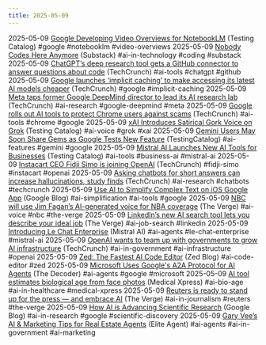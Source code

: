 ```yaml
---
title: 2025-05-09
---
```


2025-05-09 [Google Developing Video Overviews for NotebookLM](https://www.testingcatalog.com/google-is-developing-video-overviews-feature-for-notebooklm/) (Testing Catalog) #google #notebooklm #video-overviews
2025-05-09 [Nobody Codes Here Anymore](https://ghiculescu.substack.com/p/nobody-codes-here-anymore) (Substack) #ai-in-technology #coding #substack
2025-05-09 [ChatGPT’s deep research tool gets a GitHub connector to answer questions about code](https://techcrunch.com/2025/05/08/chatgpts-deep-research-tool-gets-a-github-connector-to-answer-questions-about-code/) (TechCrunch) #ai-tools #chatgpt #github
2025-05-09 [Google launches ‘implicit caching’ to make accessing its latest AI models cheaper](https://techcrunch.com/2025/05/08/google-launches-implicit-caching-to-make-accessing-its-latest-ai-models-cheaper/) (TechCrunch) #google #implicit-caching
2025-05-09 [Meta taps former Google DeepMind director to lead its AI research lab](https://techcrunch.com/2025/05/08/meta-taps-former-google-deepmind-director-to-lead-its-ai-research-lab/) (TechCrunch) #ai-research #google-deepmind #meta
2025-05-09 [Google rolls out AI tools to protect Chrome users against scams](https://techcrunch.com/2025/05/08/google-rolls-out-ai-tools-to-protect-chrome-users-against-scams/) (TechCrunch) #ai-tools #chrome #google
2025-05-09 [xAI Introduces Satirical Gork Voice on Grok](https://www.testingcatalog.com/xai-tests-new-gork-voice-with-satirical-personality-on-grok/) (Testing Catalog) #ai-voice #grok #xai
2025-05-09 [Gemini Users May Soon Share Gems as Google Tests New Feature](https://www.testingcatalog.com/gemini-users-may-soon-share-gems-as-google-begins-testing/) (TestingCatalog) #ai-features #gemini #google
2025-05-09 [Mistral AI Launches New AI Tools for Businesses](https://www.testingcatalog.com/mistral-ai-debuts-le-chat-enterprise-and-mistral-medium-3-for-business/) (Testing Catalog) #ai-tools #business-ai #mistral-ai
2025-05-09 [Instacart CEO Fidji Simo is joining OpenAI](https://techcrunch.com/2025/05/07/instacart-ceo-fidji-simo-is-joining-openai/) (TechCrunch) #fidji-simo #instacart #openai
2025-05-09 [Asking chatbots for short answers can increase hallucinations, study finds](https://techcrunch.com/2025/05/08/asking-chatbots-for-short-answers-can-increase-hallucinations-study-finds/) (TechCrunch) #ai-research #chatbots #techcrunch
2025-05-09 [Use AI to Simplify Complex Text on iOS Google App](https://blog.google/products/search/simplify-google-app-ios/) (Google Blog) #ai-simplification #ai-tools #google
2025-05-09 [NBC will use Jim Fagan’s AI-generated voice for NBA coverage](https://www.theverge.com/news/661911/nbc-nba-jim-fagan-ai-generated-voice-narration) (The Verge) #ai-voice #nbc #the-verge
2025-05-09 [LinkedIn’s new AI search tool lets you describe your ideal job](https://www.theverge.com/news/662490/linkedin-ai-job-search-tool-availability) (The Verge) #ai-job-search #linkedin
2025-05-09 [Introducing Le Chat Enterprise](https://mistral.ai/news/le-chat-enterprise) (Mistral AI) #ai-agents #le-chat-enterprise #mistral-ai
2025-05-09 [OpenAI wants to team up with governments to grow AI infrastructure](https://techcrunch.com/2025/05/07/openai-wants-to-team-up-with-governments-to-grow-ai-infrastructure/) (TechCrunch) #ai-in-government #ai-infrastructure #openai
2025-05-09 [Zed: The Fastest AI Code Editor](https://zed.dev/blog/fastest-ai-code-editor) (Zed Blog) #ai-code-editor #zed
2025-05-09 [Microsoft Uses Google's A2A Protocol for AI Agents](https://the-decoder.com/microsoft-leverages-googles-open-a2a-protocol-for-interoperable-ai-agents/) (The Decoder) #ai-agents #google #microsoft
2025-05-09 [AI tool estimates biological age from face photos](https://medicalxpress.com/news/2025-05-ai-tool-photos-biological-age.html) (Medical Xpress) #ai-bio-age #ai-in-healthcare #medical-xpress
2025-05-09 [Reuters is ready to stand up for the press — and embrace AI](https://www.theverge.com/decoder-podcast-with-nilay-patel/663285/reuters-is-ready-to-stand-up-for-the-press-and-embrace-ai) (The Verge) #ai-in-journalism #reuters #the-verge
2025-05-09 [How AI is Advancing Scientific Research](https://blog.google/technology/research/google-research-scientific-discovery/) (Google Blog) #ai-in-research #google #scientific-discovery
2025-05-09 [Gary Vee’s AI & Marketing Tips for Real Estate Agents](https://eliteagent.com/gary-vees-top-ai-marketing-tips-for-real-estate-agents/) (Elite Agent) #ai-agents #ai-in-government #ai-marketing
